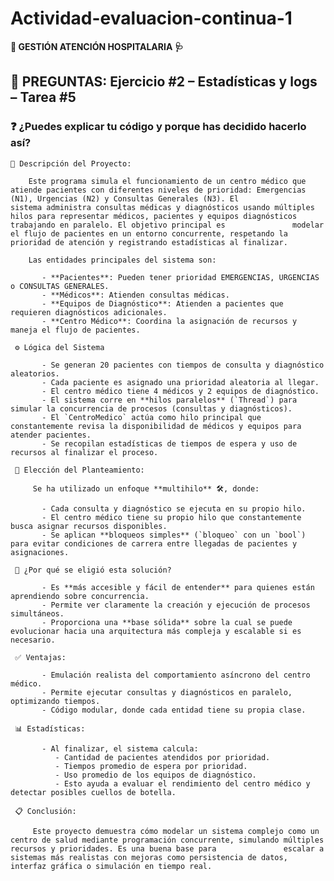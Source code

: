 # **Actividad-evaluacion-continua-1**
**🏥 GESTIÓN ATENCIÓN HOSPITALARIA 🩺**

## 🧠 PREGUNTAS: Ejercicio #2 – Estadísticas y logs – Tarea #5

### ❓ ¿Puedes explicar tu código y porque has decidido hacerlo así? 

    📌 Descripción del Proyecto:

        Este programa simula el funcionamiento de un centro médico que atiende pacientes con diferentes niveles de prioridad: Emergencias (N1), Urgencias (N2) y Consultas Generales (N3). El                sistema administra consultas médicas y diagnósticos usando múltiples hilos para representar médicos, pacientes y equipos diagnósticos trabajando en paralelo. El objetivo principal es               modelar el flujo de pacientes en un entorno concurrente, respetando la prioridad de atención y registrando estadísticas al finalizar.

        Las entidades principales del sistema son:

           - **Pacientes**: Pueden tener prioridad EMERGENCIAS, URGENCIAS o CONSULTAS GENERALES.
           - **Médicos**: Atienden consultas médicas.
           - **Equipos de Diagnóstico**: Atienden a pacientes que requieren diagnósticos adicionales.
           - **Centro Médico**: Coordina la asignación de recursos y maneja el flujo de pacientes.

     ⚙️ Lógica del Sistema

           - Se generan 20 pacientes con tiempos de consulta y diagnóstico aleatorios.
           - Cada paciente es asignado una prioridad aleatoria al llegar.
           - El centro médico tiene 4 médicos y 2 equipos de diagnóstico.
           - El sistema corre en **hilos paralelos** (`Thread`) para simular la concurrencia de procesos (consultas y diagnósticos).
           - El `CentroMedico` actúa como hilo principal que constantemente revisa la disponibilidad de médicos y equipos para atender pacientes.
           - Se recopilan estadísticas de tiempos de espera y uso de recursos al finalizar el proceso.

     💭 Elección del Planteamiento:

         Se ha utilizado un enfoque **multihilo** 🛠, donde: 

           - Cada consulta y diagnóstico se ejecuta en su propio hilo.
           - El centro médico tiene su propio hilo que constantemente busca asignar recursos disponibles.
           - Se aplican **bloqueos simples** (`bloqueo` con un `bool`) para evitar condiciones de carrera entre llegadas de pacientes y asignaciones.
     
     🤔 ¿Por qué se eligió esta solución?
     
           - Es **más accesible y fácil de entender** para quienes están aprendiendo sobre concurrencia.
           - Permite ver claramente la creación y ejecución de procesos simultáneos.
           - Proporciona una **base sólida** sobre la cual se puede evolucionar hacia una arquitectura más compleja y escalable si es necesario.
           
     ✅ Ventajas:

           - Emulación realista del comportamiento asíncrono del centro médico.
           - Permite ejecutar consultas y diagnósticos en paralelo, optimizando tiempos.
           - Código modular, donde cada entidad tiene su propia clase.

     📊 Estadísticas:
     
           - Al finalizar, el sistema calcula:
              - Cantidad de pacientes atendidos por prioridad.
              - Tiempos promedio de espera por prioridad.
              - Uso promedio de los equipos de diagnóstico.
              - Esto ayuda a evaluar el rendimiento del centro médico y detectar posibles cuellos de botella.
           
     📋 Conclusión:
     
         Este proyecto demuestra cómo modelar un sistema complejo como un centro de salud mediante programación concurrente, simulando múltiples recursos y prioridades. Es una buena base para               escalar a sistemas más realistas con mejoras como persistencia de datos, interfaz gráfica o simulación en tiempo real.













